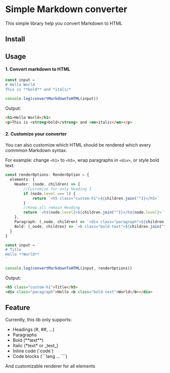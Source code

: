 # Simple Markdown converter
This simple library help you convert Markdown to HTML

## Install

## Usage
#### 1. Convert markdown to HTML
```js
const input = `
# Hello World
This is **bold** and *italic*
`
console.log(convertMarkdownToHTML(input))
```
Output:
```html
<h1>Hello World</h1>
<p>This is <strong>bold</strong> and <em>italic</em></p>
```

#### 2. Customize your converter
You can also customize which HTML should be rendered which every commmon Markdown syntax.

For example: change `<h1>` to `<h5>`, wrap paragraphs in `<div>`, or style bold text:
```ts
const renderOptions: RenderOption = {
  elements: {
    Header: (node, children) => {
        //Customize for only Heading 1
        if (node.level === 1) {
            return `<h5 class="custom-h1">${children.join("")}</h5>`
        }
        //Keep all remain Heading
        return `<h${node.level}>${children.join("")}</h${node.level}>`
    },
    Paragraph: (_node, children) => `<div class="paragraph">${children.join("")}</div>`,
    Bold: (_node, children) => `<b class="bold-text">${children.join("")}</b>`,
  }
}

const input = `
# Title
Hello **World**
`

console.log(convertMarkdownToHTML(input, renderOptions))
```

Output:
```html
<h5 class="custom-h1">Title</h5>
<div class="paragraph">Hello <b class="bold-text">World</b></div>
```


## Feature
Currently, this lib only supports:
- Headings (#, ##, …)
- Paragraphs
- Bold (\*\*text\*\*)
- Italic (\*text\* or \_text\_)
- Inline code (\`code\`)
- Code blocks (\`\`\`lang ... \`\`\`)

And customizable renderer for all elements